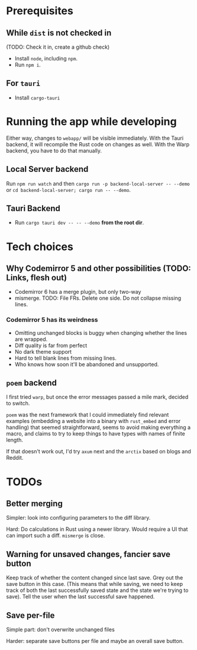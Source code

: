 # Prerequisites

## While `dist` is not checked in

(TODO: Check it in, create a github check)

- Install `node`, including `npm`.
- Run `npm i`.

## For `tauri`
- Install `cargo-tauri`

# Running the app while developing

Either way, changes to `webapp/` will be visible immediately. With the Tauri
backend, it will recompile the Rust code on changes as well. With the Warp
backend, you have to do that manually.

## Local Server backend

Run `npm run watch` and then `cargo run -p backend-local-server -- --demo` or
`cd backend-local-server; cargo run -- --demo`.

## Tauri Backend

- Run `cargo tauri dev -- -- --demo` **from the root dir**.

# Tech choices

## Why Codemirror 5 and other possibilities (TODO: Links, flesh out)

- Codemirror 6 has a merge plugin, but only two-way
- mismerge. TODO: File FRs. Delete one side. Do not collapse missing lines.

### Codemirror 5 has its weirdness
- Omitting unchanged blocks is buggy when changing whether the lines are wrapped.
- Diff quality is far from perfect
- No dark theme support
- Hard to tell blank lines from missing lines.
- Who knows how soon it'll be abandoned and unsupported.

## `poem` backend

I first tried `warp`, but once the error messages passed a mile mark, decided to
switch.

`poem` was the next framework that I could immediately find relevant examples
(embedding a website into a binary with `rust_embed` and error handling) that
seemed straightforward, seems to avoid making everything a macro, and claims to
try to keep things to have types with names of finite length.

If that doesn't work out, I'd try `axum` next and the `arctix` based on blogs
and Reddit.

# TODOs

## Better merging
Simpler: look into configuring parameters to the diff library.

Hard: Do calculations in Rust using a newer library. Would require a UI that can
import such a diff. `mismerge` is close.

## Warning for unsaved changes, fancier save button

Keep track of whether the content changed since last save. Grey out the save
button in this case. (This means that while saving, we need to keep track of
both the last successfully saved state and the state we're trying to save). Tell
the user when the last successful save happened.

## Save per-file

Simple part: don't overwrite unchanged files

Harder: separate save buttons per file and maybe an overall save button.